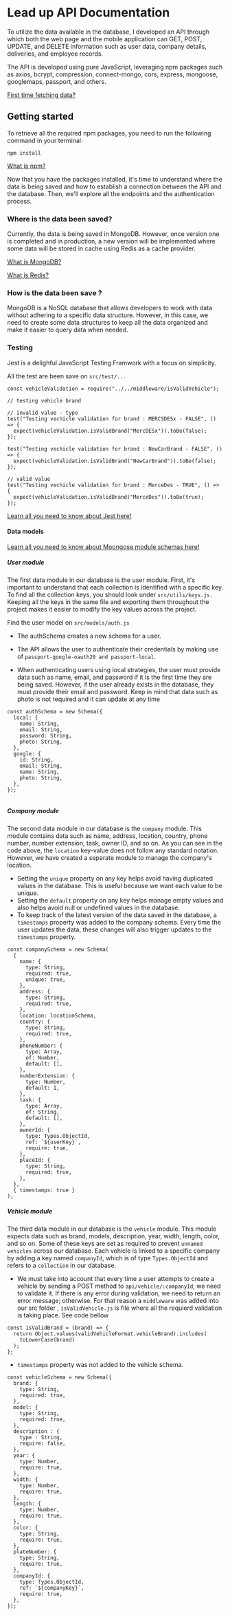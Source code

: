 # Lead up API Documentation

To utilize the data available in the database, I developed an API through which both the web page and the mobile application can GET, POST, UPDATE, and DELETE information such as user data, company details, deliveries, and employee records.

The API is developed using pure JavaScript, leveraging npm packages such as axios, bcrypt, compression, connect-mongo, cors, express, mongoose, googlemaps, passport, and others.


[First time fetching data?](https://developer.mozilla.org/en-US/docs/Web/API/Fetch_API/Using_Fetch)

## Getting started

To retrieve all the required npm packages, you need to run the following command in your terminal:
```
npm install
```

[What is npm?](https://docs.npmjs.com/about-npm)


Now that you have the packages installed, it's time to understand where the data is being saved and how to establish a connection between the API and the database. Then, we'll explore all the endpoints and the authentication process.


### Where is the data been saved? 

Currently, the data is being saved in MongoDB. However, once version one is completed and in production, a new version will be implemented where some data will be stored in cache using Redis as a cache provider.

[What is MongoDB?](https://www.mongodb.com/es/company/what-is-mongodb)


[What is Redis?](https://redis.io/)

### How is the data been save ?


MongoDB is a NoSQL database that allows developers to work with data without adhering to a specific data structure. However, in this case, we need to create some data structures to keep all the data organized and make it easier to query data when needed.

### Testing 

Jest is a delighful JavaScript Testing Framwork with a focus on simplicity. 

All the test are been save on `src/test/...`

```
const vehicleValidation = require("../../middleware/isValidVehicle");

// testing vehicle brand

// invalid value - typo
test("Testing vechicle validation for brand : MERCSDESx - FALSE", () => {
  expect(vehicleValidation.isValidBrand("MercDESx")).toBe(false);
});

test("Testing vechicle validation for brand : NewCarBrand - FALSE", () => {
  expect(vehicleValidation.isValidBrand("NewCarBrand")).toBe(false);
}); 

// valid value 
test("Testing vechicle validation for brand : MerceDes - TRUE", () => {
  expect(vehicleValidation.isValidBrand("MerceDes")).toBe(true);
});

```

[Learn all you need to know about Jest here!](https://jestjs.io/)

#### Data models

[Learn all you need to know about Moongose module schemas here!](https://mongoosejs.com/docs/guide.html)


##### User module

The first data module in our database is the user module. First, it's important to understand that each collection is identified with a specific key. To find all the collection keys, you should look under `src/utils/keys.js.` Keeping all the keys in the same file and exporting them throughout the project makes it easier to modify the key values across the project.

Find the user model on `src/models/auth.js`

- The authSchema creates a new schema for a user.
- The API allows the user to authenticate their credentials by making use of `passport-google-oauth20 and passport-local`.

- When authenticating users using local strategies, the user must provide data such as name, email, and password if it is the first time they are being saved. However, if the user already exists in the database, they must provide their email and password. Keep in mind that data such as photo is not required and it can update at any time

```
const authSchema = new Schema({
  local: {
    name: String,
    email: String,
    password: String,
    photo: String,
  },
  google: {
    id: String,
    email: String,
    name: String,
    photo: String,
  },
});


```

##### Company module

The second data module in our database is the `company` module. This module contains data such as name, address, location, country, phone number, number extension, task, owner ID, and so on. As you can see in the code above, the `location` key-value does not follow any standard notation. However, we have created a separate module to manage the company's location.

- Setting the `unique` property on any key helps avoid having duplicated values in the database. This is useful because we want each value to be unique.
- Setting the `default` property on any key helps manage empty values and also helps avoid null or undefined values in the database.
- To keep track of the latest version of the data saved in the database, a `timestamps` property was added to the company schema. Every time the user updates the data, these changes will also trigger updates to the `timestamps` property.

```
const companySchema = new Schema(
  {
    name: {
      type: String,
      required: true,
      unique: true,
    },
    address: {
      type: String,
      required: true,
    },
    location: locationSchema,
    country: {
      type: String,
      required: true,
    },
    phoneNumber: {
      type: Array,
      of: Number,
      default: [],
    },
    numberExtension: {
      type: Number,
      default: 1,
    },
    task: {
      type: Array,
      of: String,
      default: [],
    },
    ownerId: {
      type: Types.ObjectId,
      ref: `${userKey}`,
      require: true,
    },
    placeId: {
      type: String,
      required: true,
    },
  },
  { timestamps: true }
);
```

##### Vehicle module

The third data module in our database is the `vehicle` module. This module expects data such as brand, models, description, year, width, length, color, and so on. Some of these keys are set as required to prevent `unnamed vehicles` across our database. Each vehicle is linked to a specific company by adding a key named `companyId`, which is of type `Types.ObjectId` and refers to a `collection` in our database. 

- We must take into account that every time a user attempts to create a vehicle by sending a POST method to `api/vehicle/:companyId`, we need to validate it. If there is any error during validation, we need to return an error message; otherwise. For that reason a `middleware` was added into our src folder , `isValidVehicle.js` is file where all the requierd validation is taking place. See code bellow

```
const isValidBrand = (brand) => {
  return Object.values(validVehicleFormat.vehicleBrand).includes(
    toLowerCase(brand)
  );
};
```

-  `timestamps` property was not added to the vehicle schema. 


```
const vehicleSchema = new Schema({
  brand: {
    type: String,
    required: true,
  },
  model: {
    type: String,
    required: true,
  },
  description : {
    type : String,
    require: false,
  },
  year: {
    type: Number,
    require: true,
  },
  width: {
    type: Number,
    require: true,
  },
  length: {
    type: Number,
    require: true,
  },
  color: {
    type: String,
    require: true,
  },
  plateNumber: {
    type: String,
    require: true,
  },
  companyId: {
    type: Types.ObjectId,
    ref: `${companyKey}`,
    require: true,
  },
});
```




